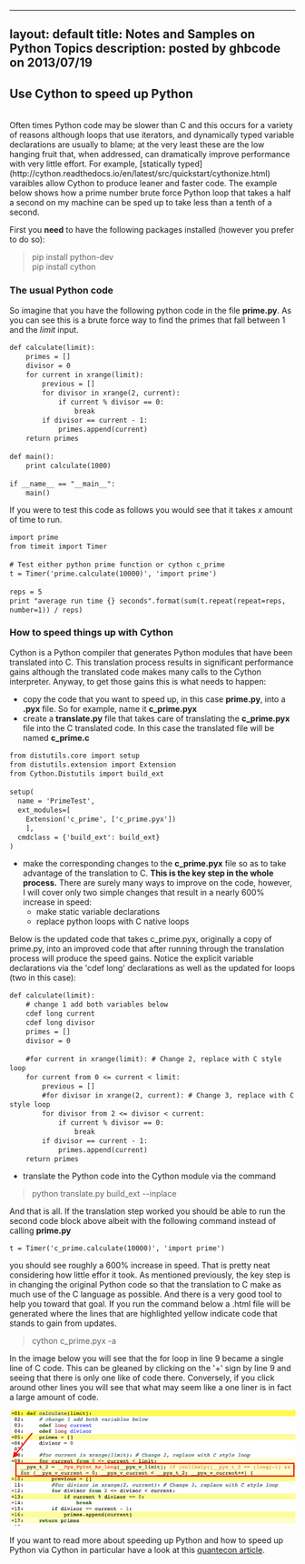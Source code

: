 
---
layout: default
title: Notes and Samples on Python Topics
description: posted by ghbcode on 2013/07/19
---

## Use Cython to speed up Python  
<br>
Often times Python code may be slower than C and this occurs for a variety of reasons although loops that use iterators, and dynamically typed variable declarations are usually to blame; at the very least these are the low hanging fruit that, when addressed, can dramatically improve performance with very little effort. For example, [statically typed](http://cython.readthedocs.io/en/latest/src/quickstart/cythonize.html) varaibles allow Cython to produce leaner and faster code. The example below shows how a prime number brute force Python loop that takes a half a second on my machine can be sped up to take less than a tenth of a second. 

First you **need** to have the following packages installed (however you prefer to do so):
> pip install python-dev<br>
>pip install cython


### The usual Python code

So imagine that you have the following python code in the file **prime.py**. As you can see this is a brute force way to find the primes that fall between 1 and the *limit* input. 

```
def calculate(limit):
    primes = []
    divisor = 0
    for current in xrange(limit):
        previous = []
        for divisor in xrange(2, current):
            if current % divisor == 0:
                break
        if divisor == current - 1:
            primes.append(current)
    return primes

def main():
    print calculate(1000)
    
if __name__ == "__main__":
    main()
```

If you were to test this code as follows you would see that it takes *x* amount of time to run. 

```
import prime
from timeit import Timer

# Test either python prime function or cython c_prime
t = Timer('prime.calculate(10000)', 'import prime')

reps = 5
print "average run time {} seconds".format(sum(t.repeat(repeat=reps, number=1)) / reps)
```

### How to speed things up with Cython

Cython is a Python compiler that generates Python modules that have been translated into C. This translation process results in significant performance gains although the translated code makes many calls to the Cython interpreter. Anyway, to get those gains this is what needs to happen:

* copy the code that you want to speed up, in this case **prime.py**, into a **.pyx** file. So for example, name it **c_prime.pyx**
* create a **translate.py** file that takes care of translating the **c_prime.pyx** file into the C translated code. In this case the translated file will be named **c_prime.c**

```
from distutils.core import setup
from distutils.extension import Extension
from Cython.Distutils import build_ext

setup(
  name = 'PrimeTest',
  ext_modules=[
    Extension('c_prime', ['c_prime.pyx'])
    ],
  cmdclass = {'build_ext': build_ext}
)
```
* make the corresponding changes to the **c_prime.pyx** file so as to take advantage of the translation to C. **This is the key step in the whole process.** There are surely many ways to improve on the code, however, I will cover only two simple changes that result in a nearly 600% increase in speed:
  * make static variable declarations
  * replace python loops with C native loops

Below is the updated code that takes c_prime.pyx, originally a copy of prime.py, into an improved code that after running through the translation process will produce the speed gains. Notice the explicit variable declarations via the 'cdef long' declarations as well as the updated for loops (two in this case):

```
def calculate(limit):
    # change 1 add both variables below
    cdef long current
    cdef long divisor
    primes = []
    divisor = 0
        
    #for current in xrange(limit): # Change 2, replace with C style loop
    for current from 0 <= current < limit:
        previous = []
        #for divisor in xrange(2, current): # Change 3, replace with C style loop
        for divisor from 2 <= divisor < current:
            if current % divisor == 0:
                break
        if divisor == current - 1:
            primes.append(current)
    return primes
```
* translate the Python code into the Cython module via the command

> python translate.py build_ext --inplace

And that is all. If the translation step worked you should be able to run the second code block above albeit with the following command instead of calling **prime.py**

```
t = Timer('c_prime.calculate(10000)', 'import prime')
```

you should see roughly a 600% increase in speed. That is pretty neat considering how little effor it took. As mentioned previously, the key step is in changing the original Python code so that the translation to C make as much use of the C language as possible. And there is a very good tool to help you toward that goal. If you run the command below a .html file will be generated where the lines that are highlighted yellow indicate code that stands to gain from updates. 

> cython c_prime.pyx -a

In the image below you will see that the for loop in line 9 became a single line of C code. This can be gleaned by clicking on the '+' sign by line 9 and seeing that there is only one like of code there. Conversely, if you click around other lines you will see that what may seem like a one liner is in fact a large amount of code. 

![cython improvement areas](cython.png)

If you want to read more about speeding up Python and how to speed up Python via Cython in particular have a look at this [quantecon article](https://lectures.quantecon.org/py/need_for_speed.html).

